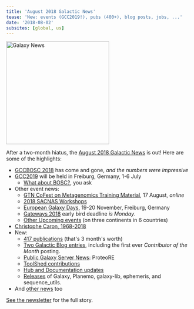 ```yaml
---
title: 'August 2018 Galactic News'
tease: 'New: events (GCC2019!), pubs (400+), blog posts, jobs, ...'
date: '2018-08-02'
subsites: [global, us]
---
```

[<img class="float-right" src="/news/2018-08-galaxy-update/2018-08-news-summary.png" alt="Galaxy News" width="280" />](/galaxy-updates/2018-08/)

After a two-month hiatus, the [August  2018 Galactic News](/galaxy-updates/2018-08/) is out!  Here are some of the highlights:

* [GCCBOSC 2018](/galaxy-updates/2018-08/#gccbosc-2018-is-done) has come and gone, *and the numbers were impressive*
* [GCC2019](/galaxy-updates/2018-08/#2019-galaxy-community-conference-1-6-july-freiburg-germany) will be held in Freiburg, Germany, 1-6 July
    * [What about BOSC?](/galaxy-updates/2018-08/#what-about-bosc), you ask
* Other event news:
    * [GTN CoFest on Metagenomics Training Material](/galaxy-updates/2018-08/#gtn-cofest-on-metagenomics-training-material-17-august), 17 August, *online*
    * [2018 SACNAS Workshops](/galaxy-updates/2018-08/#2018-sacnas-workshops)
    * [European Galaxy Days](/galaxy-updates/2018-08/#european-galaxy-days-19-20-november-freiburg-germany), 19-20 November, Freiburg, Germany
    * [Gateways 2018](/galaxy-updates/2018-08/#gateways-2018) early bird deadline *is Monday*.
    * [Other Upcoming events](/galaxy-updates/2018-08/#upcoming-events) (on three continents in 6 countries)
* [Christophe Caron, 1968-2018](/galaxy-updates/2018-08/#christophe-caron-1968-2018)
* New:
    * [417 publications](/galaxy-updates/2018-08/#publications) (that's 3 month's worth)
    * [Two Galactic Blog entries](/galaxy-updates/2018-08/#new-galactic-blog-entries), including the first ever *Contributor of the Month* posting.
    * [Public Galaxy Server News](/galaxy-updates/2018-08/#public-galaxy-server-news): ProteoRE
    * [ToolShed contributions](/galaxy-updates/2018-08/#toolshed-contributions)
    * [Hub and Documentation updates](/galaxy-updates/2018-08/#hub-and-doc-updates)
    * [Releases](/galaxy-updates/2018-08/#releases) of Galaxy, Planemo, galaxy-lib, ephemeris, and sequence_utils.
* And [other news](/galaxy-updates/2018-08/#other-news) too

[See the newsletter](/galaxy-updates/2018-08/) for the full story.
